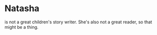 Natasha
==
is not a great children's story writer. She's also not a great reader, so that might be a thing.
